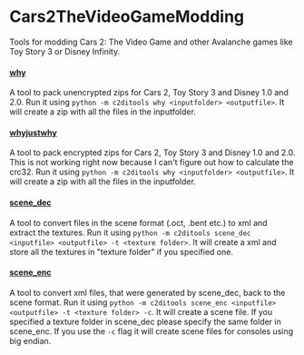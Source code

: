 # Cars2TheVideoGameModding
Tools for modding Cars 2: The Video Game and other Avalanche games like Toy Story 3 or Disney Infinity.

#### [why](/src/c2ditools/archives/why.py)
A tool to pack unencrypted zips for Cars 2, Toy Story 3 and Disney 1.0 and 2.0.
Run it using `python -m c2ditools why <inputfolder> <outputfile>`. 
It will create a zip with all the files in the inputfolder.

#### [whyjustwhy](/src/c2ditools/archives/whyjustwhy.py)
A tool to pack encrypted zips for Cars 2, Toy Story 3 and Disney 1.0 and 2.0.
This is not working right now because I can't figure out how to calculate the crc32.
Run it using `python -m c2ditools why <inputfolder> <outputfile>`. 
It will create a zip with all the files in the inputfolder.

#### [scene_dec](/src/c2ditools/scene/scene_dec.py)
A tool to convert files in the scene format (.oct, .bent etc.) to xml and extract the textures.
Run it using `python -m c2ditools scene_dec <inputfile> <outputfile> -t <texture folder>`.
It will create a xml and store all the textures in "texture folder" if you specified one.

#### [scene_enc](/src/c2ditools/scene/scene_enc.py)
A tool to convert xml files, that were generated by scene_dec, back to the scene format.
Run it using `python -m c2ditools scene_enc <inputfile> <outputfile> -t <texture folder> -c`.
It will create a scene file. If you specified a texture folder in scene_dec please specify the same folder in
scene_enc. If you use the `-c` flag it will create scene files for consoles using big endian.

